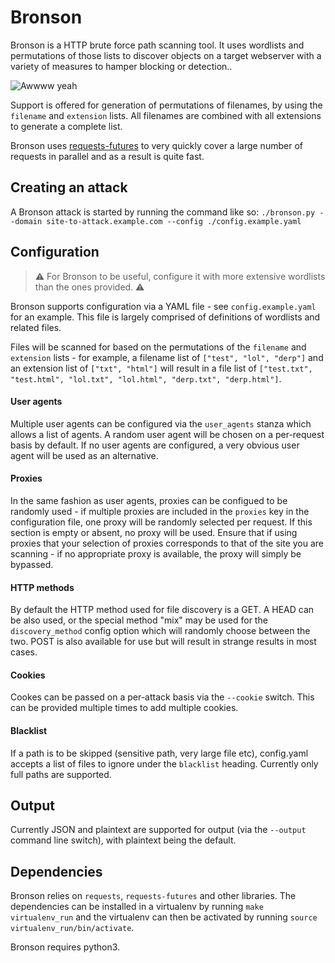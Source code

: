 Bronson
========

Bronson is a HTTP brute force path scanning tool. It uses wordlists
and permutations of those lists to discover objects on a target
webserver with a variety of measures to hamper blocking or detection..

![Awwww yeah](https://i1.wp.com/25.media.tumblr.com/0cd5774d2d0b90ae6446b244bb027952/tumblr_mmb6cfL5NM1r4in5yo1_400.gif)

Support is offered for generation of permutations of filenames, by
using the ```filename``` and ```extension``` lists. All filenames are
combined with all extensions to generate a complete list.

Bronson uses [requests-futures](https://github.com/ross/requests-futures) to very quickly cover a large number of requests in parallel and as a result is quite fast.

Creating an attack
--------

A Bronson attack is started by running the command like so:
```./bronson.py --domain site-to-attack.example.com --config ./config.example.yaml```

Configuration
--------
> ⚠️ For Bronson to be useful, configure it with more extensive wordlists than the ones provided. ⚠️

Bronson supports configuration via a YAML file - see
```config.example.yaml``` for an example. This file is largely
comprised of definitions of wordlists and related files.

Files will be scanned for based on the permutations of the
```filename``` and ```extension``` lists - for example, a filename
list of ```["test", "lol", "derp"]``` and an extension list of
```["txt", "html"]``` will result in a file list of
```["test.txt", "test.html", "lol.txt", "lol.html", "derp.txt", "derp.html"]```.

#### User agents
Multiple user agents can be configured via the ```user_agents```
stanza which allows a list of agents. A random user agent will be
chosen on a per-request basis by default. If no user agents are
configured, a very obvious user agent will be used as an alternative.

#### Proxies
In the same fashion as user agents, proxies can be configued to be randomly used - if
multiple proxies are included in the ```proxies``` key in the
configuration file, one proxy will be randomly selected per
request. If this section is empty or absent, no proxy will be
used. Ensure that if using proxies that your selection of proxies
corresponds to that of the site you are scanning - if no appropriate
proxy is available, the proxy will simply be bypassed.

#### HTTP methods
By default the HTTP method used for file discovery is a GET. A HEAD
can be also used, or the special method "mix" may be used for the
```discovery_method``` config option which will randomly choose
between the two. POST is also available for use but will result in
strange results in most cases.

#### Cookies
Cookes can be passed on a per-attack basis via the ```--cookie```
switch. This can be provided multiple times to add multiple cookies.

#### Blacklist
If a path is to be skipped (sensitive path, very large file etc),
config.yaml accepts a list of files to ignore under the
```blacklist``` heading. Currently only full paths are supported.

Output
--------
Currently JSON and plaintext are supported for output (via the
```--output``` command line switch), with plaintext being the default.

Dependencies
-------
Bronson relies on ```requests```, ```requests-futures``` and other
libraries. The dependencies can be installed in a virtualenv by
running ```make virtualenv_run``` and the virtualenv can then be
activated by running ```source virtualenv_run/bin/activate```.

Bronson requires python3.
